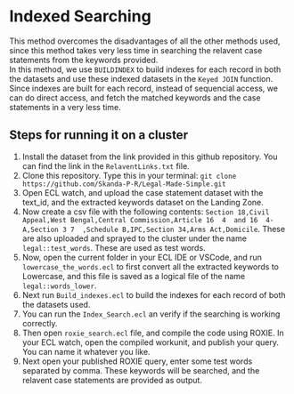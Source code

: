 # Indexed Searching

This method overcomes the disadvantages of all the other methods used, since this method takes very less time in searching the relavent case statements from the keywords provided.<br>
In this method, we use ```BUILDINDEX``` to build indexes for each record in both the datasets and use these indexed datasets in the ```Keyed JOIN``` function. <br>
Since indexes are built for each record, instead of sequencial access, we can do direct access, and fetch the matched keywords and the case statements in a very less time.

## Steps for running it on a cluster

1. Install the dataset from the link provided in this github repository. You can find the link in the ```RelaventLinks.txt``` file.
2. Clone this repository. Type this in your terminal: ```git clone https://github.com/Skanda-P-R/Legal-Made-Simple.git```
3. Open ECL watch, and upload the case statement dataset with the text_id, and the extracted keywords dataset on the Landing Zone.
4. Now create a csv file with the following contents: ```Section 18,Civil Appeal,West Bengal,Central Commission,Article 16  4  and 16  4-A,Section 3 7  ,Schedule B,IPC,Section 34,Arms Act,Domicile```. These are also uploaded and sprayed to the cluster under the name ```legal::test_words```. These are used as test words.
5. Now, open the current folder in your ECL IDE or VSCode, and run ```lowercase_the_words.ecl``` to first convert all the extracted keywords to Lowercase, and this file is saved as a logical file of the name ```legal::words_lower```.
6. Next run ```Build_indexes.ecl``` to build the indexes for each record of both the datasets used.
7. You can run the ```Index_Search.ecl``` an verify if the searching is working correctly.
8. Then open ```roxie_search.ecl``` file, and compile the code using ROXIE. In your ECL watch, open the compiled workunit, and publish your query. You can name it whatever you like.
9. Next open your published ROXIE query, enter some test words separated by comma. These keywords will be searched, and the relavent case statements are provided as output.
